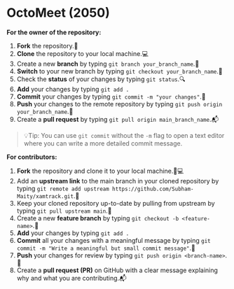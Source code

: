 # OctoMeet (2050)

**For the owner of the repository:**
1. **Fork** the repository.:fork_and_knife:
2. **Clone** the repository to your local machine.:computer:
3. Create a new **branch** by typing `git branch your_branch_name`.:herb:
4. **Switch** to your new branch by typing `git checkout your_branch_name`.:twisted_rightwards_arrows:
5. Check the **status** of your changes by typing `git status`.:mag:
6. **Add** your changes by typing `git add .`
7. **Commit** your changes by typing `git commit -m "your changes"`.:speech_balloon:
8. **Push** your changes to the remote repository by typing `git push origin your_branch_name`.:rocket:
9. Create a **pull request** by typing `git pull origin main_branch_name`.:mailbox_with_mail:

> :bulb:Tip: You can use `git commit` without the `-m` flag to open a text editor where you can write a more detailed commit message.

**For contributors:**
1. **Fork** the repository and clone it to your local machine.:fork_and_knife::computer:
2. Add an **upstream link** to the main branch in your cloned repository by typing `git remote add upstream https://github.com/Subham-Maity/xamtrack.git`.:link:
3. Keep your cloned repository up-to-date by pulling from upstream by typing `git pull upstream main`.:arrows_counterclockwise:
4. Create a new **feature branch** by typing `git checkout -b <feature-name>`.:herb:
6. **Add** your changes by typing `git add .`
7. **Commit** all your changes with a meaningful message by typing `git commit -m "Write a meaningful but small commit message"`.:speech_balloon:
8. **Push** your changes for review by typing `git push origin <branch-name>`.:rocket:
9. Create a **pull request (PR)** on GitHub with a clear message explaining why and what you are contributing.:mailbox_with_mail:
